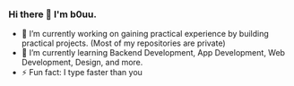 ### Hi there 👋 I'm b0uu.

- 🔭 I’m currently working on gaining practical experience by building practical projects. (Most of my repositories are private)
- 🌱 I’m currently learning Backend Development, App Development, Web Development, Design, and more.
- ⚡ Fun fact: I type faster than you

<!--
**b0uu/b0uu** is a ✨ _special_ ✨ repository because its `README.md` (this file) appears on your GitHub profile.

Here are some ideas to get you started:

- 🔭 I’m currently working on ...
- 🌱 I’m currently learning ...
- 👯 I’m looking to collaborate on ...
- 🤔 I’m looking for help with ...
- 💬 Ask me about ...
- 📫 How to reach me: ...
- 😄 Pronouns: ...
- ⚡ Fun fact: ...
-->
